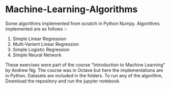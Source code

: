 # Machine-Learning-Algorithms
Some algorithms implemented from scratch in Python Numpy. Algorithms implemented are as follows :-

1. Simple Linear Regression
2. Multi-Varient Linear Regression
3. Simple Logistic Regression 
4. Simple Neural Network

These exercises were part of the course "Introduction to Machine Learning" by Andrew Ng. The course was in Octave but here the implementations are in Python. Datasets are included in the folders. To run any of the algorithm, Download the repository and run the jupyter notebook.

